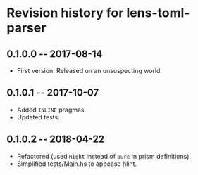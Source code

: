 # Revision history for lens-toml-parser

## 0.1.0.0  -- 2017-08-14

* First version. Released on an unsuspecting world.

## 0.1.0.1  -- 2017-10-07

* Added `INLINE` pragmas.
* Updated tests.

## 0.1.0.2  -- 2018-04-22

* Refactored (used `Right` instead of `pure` in prism definitions).
* Simplified tests/Main.hs to appease hlint.
